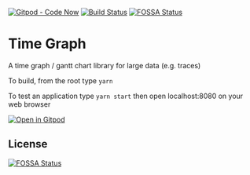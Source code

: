 [![Gitpod - Code Now](https://img.shields.io/badge/Gitpod-code%20now-blue.svg?longCache=true)](https://gitpod.io#https://github.com/theia-ide/timeline-chart)
[![Build Status](https://travis-ci.org/theia-ide/timeline-chart.svg?branch=master)](https://travis-ci.org/theia-ide/timeline-chart)
[![FOSSA Status](https://app.fossa.com/api/projects/git%2Bgithub.com%2Ftheia-ide%2Ftimeline-chart.svg?type=shield)](https://app.fossa.com/projects/git%2Bgithub.com%2Ftheia-ide%2Ftimeline-chart?ref=badge_shield)
# Time Graph
A time graph / gantt chart library for large data (e.g. traces)

To build, from the root type `yarn`

To test an application type `yarn start` then open localhost:8080 on your web browser

[![Open in Gitpod](https://gitpod.io/button/open-in-gitpod.svg)](https://gitpod.io/#https://github.com/theia-ide/timeline-chart)


## License
[![FOSSA Status](https://app.fossa.com/api/projects/git%2Bgithub.com%2Ftheia-ide%2Ftimeline-chart.svg?type=large)](https://app.fossa.com/projects/git%2Bgithub.com%2Ftheia-ide%2Ftimeline-chart?ref=badge_large)